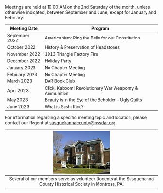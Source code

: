 
Meetings are held at 10:00 AM on the 2nd Saturday of the month, unless otherwise indicated, between September and June, except for January and February.

| Meeting Date   | Program |
|----------------|---------|
| September 2022 | Americanism: Ring the Bells for our Constitution |
| October 2022   | History & Preservation of Headstones |
| November 2022  | 1913 Triangle Factory Fire |
| December 2022  | Holiday Party |
| January 2023   | No Chapter Meeting |
| February 2023  | No Chapter Meeting |
| March 2023     | DAR Book Club |
| April 2023     | Click, Kaboom! Revolutionary War Weaponry & Ammunition |
| May 2023       | Beauty is in the Eye of the Beholder – Ugly Quilts |
| June 2023      | What is Sushi Rice? |

For information regarding a specific meeting topic and location, please contact our Regent at [susquehannacounty@pssdar.org](mailto:susquehannacounty@pssdar.org).

| ![Historical Society](/assets/images/historical_society.jpg) |
|:-:|
| Several of our members serve as volunteer Docents at the Susquehanna County Historical Society in Montrose, PA. |
